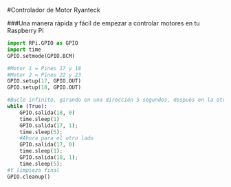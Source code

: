 <!--
---
name: Controlador de Motor Ryanteck
description: Controlador de motores rápido con guía de inicio.
pincount: 26
pin:
  '11':
    name: Motor 1 A
    direction: salida
    active: alto (encendido)
  '12':
    name: Motor 1 B
    direction: salida
    active: alto (encendido)
  '15':
    name: Motor 2 A
    direction: salida
    active: alto (encendido)
  '16':
    name: Motor 2 B
    direction: salida
    active: alto (encendido)
-->
#Controlador de Motor Ryanteck

###Una manera rápida y fácil de empezar a controlar motores en tu Raspberry Pi

```python
import RPi.GPIO as GPIO
import time
GPIO.setmode(GPIO.BCM)

#Motor 1 = Pines 17 y 18
#Motor 2 = Pines 22 y 23
GPIO.setup(17, GPIO.OUT)
GPIO.setup(18, GPIO.OUT)

#Bucle infinito, girando en una dirección 5 segundos, después en la otra
while (True):
	GPIO.salida(18, 0)
	time.sleep(1)
	GPIO.salida(17, 1);
	time.sleep(5);
	#Ahora para el otro lado
	GPIO.salida(17, 0)
	time.sleep(1);
	GPIO.salida(18, 1);
	time.sleep(5);
#Y limpieza final
GPIO.cleanup()
```
